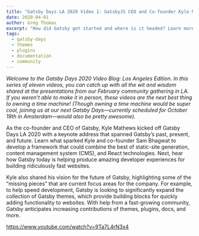 ```yaml
---
title: "Gatsby Days LA 2020 Video 1: GatsbyJS CEO and Co-founder Kyle Mathews Shares His Vision for Gatsby’s Future"
date: 2020-04-01
author: Greg Thomas
excerpt: "How did Gatsby get started and where is it headed? Learn more about the past, present, and future of Gatsby in founder Kyle Mathews' keynote presentation from Gatsby Days LA 2020"
tags:
  - gatsby-days
  - themes
  - plugins
  - documentation
  - community
---
```


_Welcome to the Gatsby Days 2020 Video Blog: Los Angeles Edition. In this series of eleven videos, you can catch up with all the wit and wisdom shared at the presentations from our February community gathering in LA. If you weren’t able to make it in person, these videos are the next best thing to owning a time machine! (Though owning a time machine would be super cool, joining us at our next Gatsby Days—currently scheduled for October 19th in Amsterdam—would also be pretty awesome)._

As the co-founder and CEO of Gatsby, Kyle Mathews kicked off Gatsby Days LA 2020 with a keynote address that spanned Gatsby’s past, present, and future. Learn what sparked Kyle and co-founder Sam Bhagwat to develop a framework that could combine the best of static-site generation, content management system (CMS), and React technologies. Next, hear how Gatsby today is helping produce amazing developer experiences for building ridiculously fast websites.

Kyle also shared his vision for the future of Gatsby, highlighting some of the “missing pieces” that are current focus areas for the company. For example, to help speed development, Gatsby is looking to significantly expand the collection of Gatsby themes, which provide building blocks for quickly adding functionality to websites. With help from a fast-growing community, Gatsby anticipates increasing contributions of themes, plugins, docs, and more.

https://www.youtube.com/watch?v=9Ta7L4rN3x4
